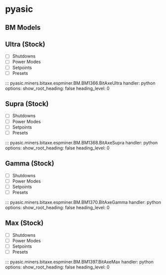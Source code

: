 # pyasic
## BM Models

## Ultra (Stock)

- [ ] Shutdowns
- [ ] Power Modes
- [ ] Setpoints
- [ ] Presets

::: pyasic.miners.bitaxe.espminer.BM.BM1366.BitAxeUltra
    handler: python
    options:
        show_root_heading: false
        heading_level: 0

## Supra (Stock)

- [ ] Shutdowns
- [ ] Power Modes
- [ ] Setpoints
- [ ] Presets

::: pyasic.miners.bitaxe.espminer.BM.BM1368.BitAxeSupra
    handler: python
    options:
        show_root_heading: false
        heading_level: 0

## Gamma (Stock)

- [ ] Shutdowns
- [ ] Power Modes
- [ ] Setpoints
- [ ] Presets

::: pyasic.miners.bitaxe.espminer.BM.BM1370.BitAxeGamma
    handler: python
    options:
        show_root_heading: false
        heading_level: 0

## Max (Stock)

- [ ] Shutdowns
- [ ] Power Modes
- [ ] Setpoints
- [ ] Presets

::: pyasic.miners.bitaxe.espminer.BM.BM1397.BitAxeMax
    handler: python
    options:
        show_root_heading: false
        heading_level: 0

